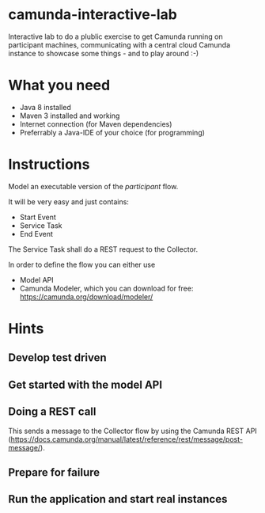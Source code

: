 # camunda-interactive-lab
Interactive lab to do a plublic exercise to get Camunda running on participant machines, communicating with a central cloud Camunda instance to showcase some things - and to play around :-)

# What you need

* Java 8 installed
* Maven 3 installed and working
* Internet connection (for Maven dependencies)
* Preferrably a Java-IDE of your choice (for programming)

# Instructions

Model an executable version of the *participant* flow. 

It will be very easy and just contains:

* Start Event
* Service Task
* End Event

The Service Task shall do a REST request to the Collector. 

In order to define the flow you can either use

* Model API
* Camunda Modeler, which you can download for free: https://camunda.org/download/modeler/

# Hints

## Develop test driven

## Get started with the model API

## Doing a REST call

This sends a message to the Collector flow by using the Camunda REST API (https://docs.camunda.org/manual/latest/reference/rest/message/post-message/).

## Prepare for failure

## Run the application and start real instances